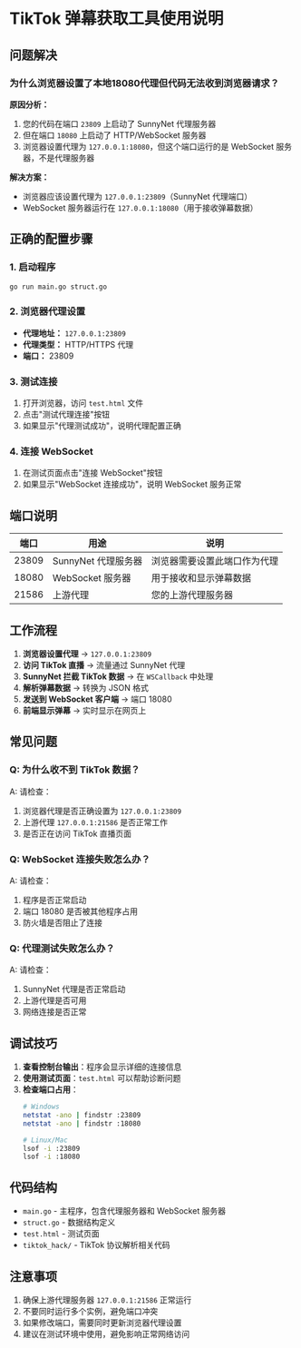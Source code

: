 # TikTok 弹幕获取工具使用说明

## 问题解决

### 为什么浏览器设置了本地18080代理但代码无法收到浏览器请求？

**原因分析：**
1. 您的代码在端口 `23809` 上启动了 SunnyNet 代理服务器
2. 但在端口 `18080` 上启动了 HTTP/WebSocket 服务器
3. 浏览器设置代理为 `127.0.0.1:18080`，但这个端口运行的是 WebSocket 服务器，不是代理服务器

**解决方案：**
- 浏览器应该设置代理为 `127.0.0.1:23809`（SunnyNet 代理端口）
- WebSocket 服务器运行在 `127.0.0.1:18080`（用于接收弹幕数据）

## 正确的配置步骤

### 1. 启动程序
```bash
go run main.go struct.go
```

### 2. 浏览器代理设置
- **代理地址：** `127.0.0.1:23809`
- **代理类型：** HTTP/HTTPS 代理
- **端口：** 23809

### 3. 测试连接
1. 打开浏览器，访问 `test.html` 文件
2. 点击"测试代理连接"按钮
3. 如果显示"代理测试成功"，说明代理配置正确

### 4. 连接 WebSocket
1. 在测试页面点击"连接 WebSocket"按钮
2. 如果显示"WebSocket 连接成功"，说明 WebSocket 服务正常

## 端口说明

| 端口 | 用途 | 说明 |
|------|------|------|
| 23809 | SunnyNet 代理服务器 | 浏览器需要设置此端口作为代理 |
| 18080 | WebSocket 服务器 | 用于接收和显示弹幕数据 |
| 21586 | 上游代理 | 您的上游代理服务器 |

## 工作流程

1. **浏览器设置代理** → `127.0.0.1:23809`
2. **访问 TikTok 直播** → 流量通过 SunnyNet 代理
3. **SunnyNet 拦截 TikTok 数据** → 在 `WSCallback` 中处理
4. **解析弹幕数据** → 转换为 JSON 格式
5. **发送到 WebSocket 客户端** → 端口 18080
6. **前端显示弹幕** → 实时显示在网页上

## 常见问题

### Q: 为什么收不到 TikTok 数据？
A: 请检查：
1. 浏览器代理是否正确设置为 `127.0.0.1:23809`
2. 上游代理 `127.0.0.1:21586` 是否正常工作
3. 是否正在访问 TikTok 直播页面

### Q: WebSocket 连接失败怎么办？
A: 请检查：
1. 程序是否正常启动
2. 端口 18080 是否被其他程序占用
3. 防火墙是否阻止了连接

### Q: 代理测试失败怎么办？
A: 请检查：
1. SunnyNet 代理是否正常启动
2. 上游代理是否可用
3. 网络连接是否正常

## 调试技巧

1. **查看控制台输出**：程序会显示详细的连接信息
2. **使用测试页面**：`test.html` 可以帮助诊断问题
3. **检查端口占用**：
   ```bash
   # Windows
   netstat -ano | findstr :23809
   netstat -ano | findstr :18080
   
   # Linux/Mac
   lsof -i :23809
   lsof -i :18080
   ```

## 代码结构

- `main.go` - 主程序，包含代理服务器和 WebSocket 服务器
- `struct.go` - 数据结构定义
- `test.html` - 测试页面
- `tiktok_hack/` - TikTok 协议解析相关代码

## 注意事项

1. 确保上游代理服务器 `127.0.0.1:21586` 正常运行
2. 不要同时运行多个实例，避免端口冲突
3. 如果修改端口，需要同时更新浏览器代理设置
4. 建议在测试环境中使用，避免影响正常网络访问

